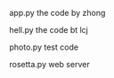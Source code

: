   app.py the code by zhong

  hell.py the code bt lcj

  photo.py test code

  rosetta.py  web server
